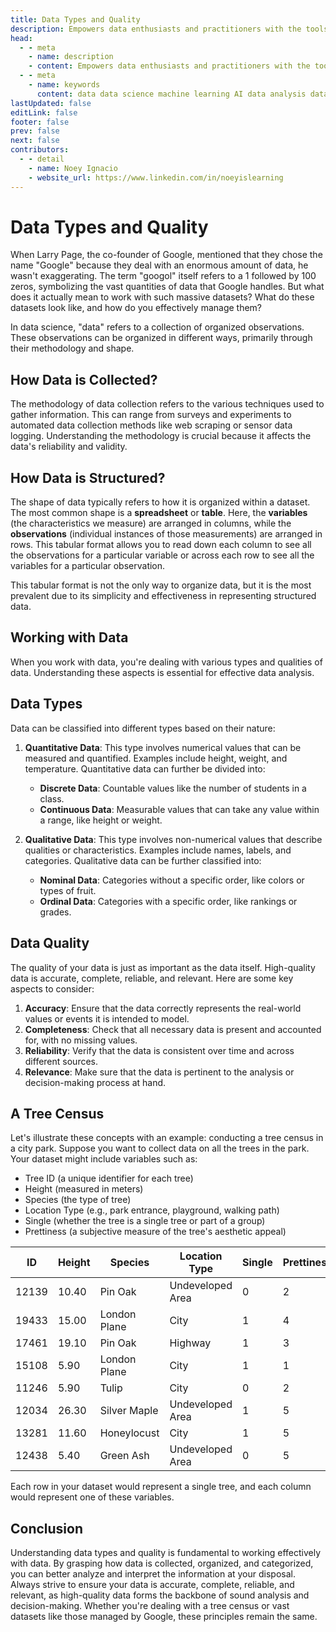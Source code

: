 ```yaml
---
title: Data Types and Quality
description: Empowers data enthusiasts and practitioners with the tools and knowledge to unlock the potential of data.
head:
  - - meta
    - name: description
    - content: Empowers data enthusiasts and practitioners with the tools and knowledge to unlock the potential of data.
  - - meta
    - name: keywords
      content: data data science machine learning AI data analysis data-driven data enthusiasts data practitioners
lastUpdated: false
editLink: false
footer: false
prev: false
next: false
contributors:
  - - detail
    - name: Noey Ignacio
    - website_url: https://www.linkedin.com/in/noeyislearning
---
```


# Data Types and Quality

When Larry Page, the co-founder of Google, mentioned that they chose the name "Google" because they deal with an enormous amount of data, he wasn't exaggerating. The term "googol" itself refers to a 1 followed by 100 zeros, symbolizing the vast quantities of data that Google handles. But what does it actually mean to work with such massive datasets? What do these datasets look like, and how do you effectively manage them?

In data science, "data" refers to a collection of organized observations. These observations can be organized in different ways, primarily through their methodology and shape.

## How Data is Collected?

The methodology of data collection refers to the various techniques used to gather information. This can range from surveys and experiments to automated data collection methods like web scraping or sensor data logging. Understanding the methodology is crucial because it affects the data's reliability and validity.

## How Data is Structured?

The shape of data typically refers to how it is organized within a dataset. The most common shape is a **spreadsheet** or **table**. Here, the **variables** (the characteristics we measure) are arranged in columns, while the **observations** (individual instances of those measurements) are arranged in rows. This tabular format allows you to read down each column to see all the observations for a particular variable or across each row to see all the variables for a particular observation.

This tabular format is not the only way to organize data, but it is the most prevalent due to its simplicity and effectiveness in representing structured data.

## Working with Data

When you work with data, you're dealing with various types and qualities of data. Understanding these aspects is essential for effective data analysis.

## Data Types

Data can be classified into different types based on their nature:

1. **Quantitative Data**: This type involves numerical values that can be measured and quantified. Examples include height, weight, and temperature. Quantitative data can further be divided into:

   - **Discrete Data**: Countable values like the number of students in a class.
   - **Continuous Data**: Measurable values that can take any value within a range, like height or weight.

2. **Qualitative Data**: This type involves non-numerical values that describe qualities or characteristics. Examples include names, labels, and categories. Qualitative data can be further classified into:

   - **Nominal Data**: Categories without a specific order, like colors or types of fruit.
   - **Ordinal Data**: Categories with a specific order, like rankings or grades.

## Data Quality

The quality of your data is just as important as the data itself. High-quality data is accurate, complete, reliable, and relevant. Here are some key aspects to consider:

1. **Accuracy**: Ensure that the data correctly represents the real-world values or events it is intended to model.
2. **Completeness**: Check that all necessary data is present and accounted for, with no missing values.
3. **Reliability**: Verify that the data is consistent over time and across different sources.
4. **Relevance**: Make sure that the data is pertinent to the analysis or decision-making process at hand.

## A Tree Census

Let's illustrate these concepts with an example: conducting a tree census in a city park. Suppose you want to collect data on all the trees in the park. Your dataset might include variables such as:

- Tree ID (a unique identifier for each tree)
- Height (measured in meters)
- Species (the type of tree)
- Location Type (e.g., park entrance, playground, walking path)
- Single (whether the tree is a single tree or part of a group)
- Prettiness (a subjective measure of the tree's aesthetic appeal)

| ID    | Height | Species      | Location Type    | Single | Prettiness |
| ----- | ------ | ------------ | ---------------- | ------ | ---------- |
| 12139 | 10.40  | Pin Oak      | Undeveloped Area | 0      | 2          |
| 19433 | 15.00  | London Plane | City             | 1      | 4          |
| 17461 | 19.10  | Pin Oak      | Highway          | 1      | 3          |
| 15108 | 5.90   | London Plane | City             | 1      | 1          |
| 11246 | 5.90   | Tulip        | City             | 0      | 2          |
| 12034 | 26.30  | Silver Maple | Undeveloped Area | 1      | 5          |
| 13281 | 11.60  | Honeylocust  | City             | 1      | 5          |
| 12438 | 5.40   | Green Ash    | Undeveloped Area | 0      | 5          |

Each row in your dataset would represent a single tree, and each column would represent one of these variables.

## Conclusion

Understanding data types and quality is fundamental to working effectively with data. By grasping how data is collected, organized, and categorized, you can better analyze and interpret the information at your disposal. Always strive to ensure your data is accurate, complete, reliable, and relevant, as high-quality data forms the backbone of sound analysis and decision-making. Whether you're dealing with a tree census or vast datasets like those managed by Google, these principles remain the same.
